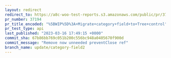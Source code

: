 ```yaml
---
layout: redirect
redirect_to: https://a8c-woo-test-reports.s3.amazonaws.com/public/pr/37194/api/index.html
pr_number: 37194
pr_title_encoded: "%5BWIP%5D%3A+Migrate+category+field+to+Tree+control"
pr_test_type: api
last_published: "2023-03-16 17:49:15 +0000"
commit_sha: 67b86bb769c051b200c556bc948a0405670f900d
commit_message: "Remove now unneeded preventClose ref"
branch_name: update/category-field2
---
```

